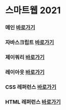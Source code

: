# 스마트웹 2021

### 메인 <a href="https://kdong1224.github.io/dothome21/">바로가기</a>

### 자바스크립트 <a href="https://kdong1224.github.io/dothome21/refer-javascript/index.html.html">바로가기</a>
### 제이쿼리 <a href="https://kdong1224.github.io/dothome21/refer-jquery/index.html">바로가기</a>
### 레이아웃 <a href="https://kdong1224.github.io/dothome21/layout/index.html">바로가기</a>
### CSS 레퍼런스 <a href="https://kdong1224.github.io/dothome21/refer-css/index.html">바로가기</a>
### HTML 레퍼런스 <a href="https://kdong1224.github.io/dothome21/refer-html/index.html">바로가기</a>